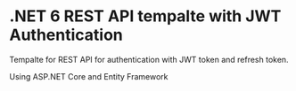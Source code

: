 # .NET 6 REST API tempalte with JWT Authentication

Tempalte for REST API for authentication with JWT token and refresh token.

Using ASP.NET Core and Entity Framework
